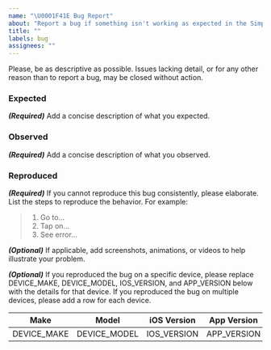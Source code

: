 ```yaml
---
name: "\U0001F41E Bug Report"
about: "Report a bug if something isn't working as expected in the Simplenote iOS app."
title: ""
labels: bug
assignees: ""
---
```


Please, be as descriptive as possible.  Issues lacking detail, or for any other reason than to report a bug, may be closed without action.

### Expected
***(Required)*** Add a concise description of what you expected.

### Observed
***(Required)*** Add a concise description of what you observed.

### Reproduced
***(Required)*** If you cannot reproduce this bug consistently, please elaborate.  List the steps to reproduce the behavior.  For example:
> 1. Go to...
> 2. Tap on...
> 3. See error...

***(Optional)*** If applicable, add screenshots, animations, or videos to help illustrate your problem.

***(Optional)*** If you reproduced the bug on a specific device, please replace DEVICE_MAKE, DEVICE_MODEL, IOS_VERSION, and APP_VERSION below with the details for that device.  If you reproduced the bug on multiple devices, please add a row for each device.

Make|Model|iOS Version|App Version
-|-|-|-
DEVICE_MAKE|DEVICE_MODEL|IOS_VERSION|APP_VERSION
